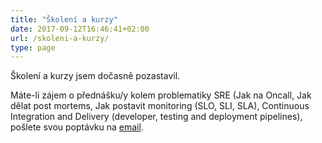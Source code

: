 ```yaml
---
title: "Školení a kurzy"
date: 2017-09-12T16:46:41+02:00
url: /skoleni-a-kurzy/
type: page
---
```


Školení a kurzy jsem dočasně pozastavil.

Máte-li zájem o přednášku/y kolem problematiky SRE (Jak na Oncall, Jak dělat post mortems, Jak postavit monitoring (SLO, SLI, SLA), Continuous Integration and Delivery (developer, testing and deployment pipelines), pošlete svou poptávku na [email](mailto:ladislav@prskavec.net?subject=Popt%C3%A1vka%20-%20Kurzy%20Git%20a%20Jenkins).

